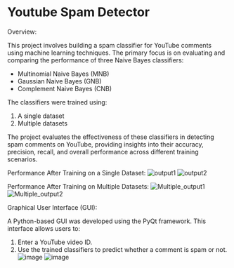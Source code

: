 # Youtube Spam Detector
Overview:

This project involves building a spam classifier for YouTube comments using machine learning techniques. The primary focus is on evaluating and comparing the performance of three Naive Bayes classifiers:
* Multinomial Naive Bayes (MNB)
* Gaussian Naive Bayes (GNB)
* Complement Naive Bayes (CNB)

The classifiers were trained using:
1. A single dataset
2. Multiple datasets

The project evaluates the effectiveness of these classifiers in detecting spam comments on YouTube, providing insights into their accuracy, precision, recall, and overall performance across different training scenarios.

Performance After Training on a Single Dataset:
![output1](https://github.com/user-attachments/assets/364aa96a-7f34-492d-a42e-15a6f5496e2f)
![output2](https://github.com/user-attachments/assets/78051906-675a-49cd-8599-48c19f33b1f6)

Performance After Training on Multiple Datasets:
![Multiple_output1](https://github.com/user-attachments/assets/bcd24270-4b9e-4650-8f14-aeed3792bbd2)
![Multiple_output2](https://github.com/user-attachments/assets/cb4a6e66-0618-43fd-b49d-3ba0a1af67c1)

Graphical User Interface (GUI):

A Python-based GUI was developed using the PyQt framework. This interface allows users to:
1. Enter a YouTube video ID.
2. Use the trained classifiers to predict whether a comment is spam or not.
![image](https://github.com/user-attachments/assets/37f17840-ed21-462c-88b8-13975c6a7c0d)
![image](https://github.com/user-attachments/assets/81cde65d-9c46-4bfd-a95f-961e37214688)

